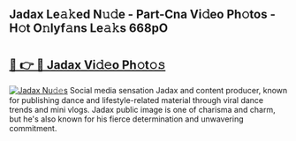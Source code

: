 ## Jadax Le𝚊𝚔ed N𝚞𝚍e - Part-Cna Vi𝚍eo Ph𝚘tos - H𝚘t O𝚗lyf𝚊ns Le𝚊𝚔s 668pO

# <h2><a href="http://hf169x.feru.top/?c=Jadax">🔗 👉 🔴 Jadax Vi𝚍𝚎o Ph𝚘t𝚘𝚜</a></h2>

[![Jadax Nu𝚍𝚎s](https://i.imgur.com/0TWrTi3.gif)](http://hf169x.feru.top/?c=Jadax)
Social media sensation Jadax and content producer, known for publishing dance and lifestyle-related material through viral dance trends and mini vlogs. Jadax public image is one of charisma and charm, but he's also known for his fierce determination and unwavering commitment. 
